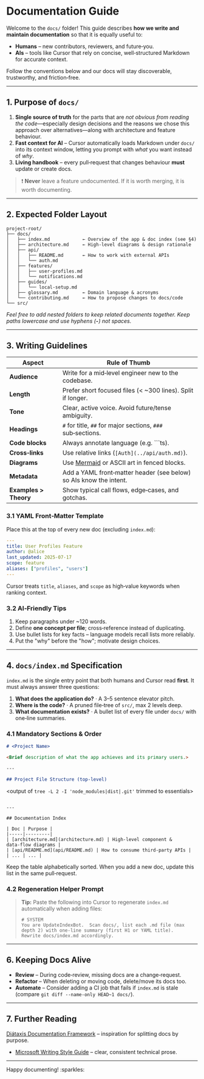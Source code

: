 # Documentation Guide

Welcome to the `docs/` folder! This guide describes **how we write and maintain documentation** so that it is equally useful to:

- **Humans** – new contributors, reviewers, and future‑you.
- **AIs** – tools like Cursor that rely on concise, well‑structured Markdown for accurate context.

Follow the conventions below and our docs will stay discoverable, trustworthy, and friction‑free.

---

## 1. Purpose of `docs/`

1. **Single source of truth** for the parts that are _not obvious from reading the code_—especially design decisions and the reasons we chose this approach over alternatives—along with architecture and feature behaviour.
2. **Fast context for AI** – Cursor automatically loads Markdown under `docs/` into its context window, letting you prompt with _what_ you want instead of _why_.
3. **Living handbook** – every pull‑request that changes behaviour **must** update or create docs.

> ❗ **Never** leave a feature undocumented. If it is worth merging, it is worth documenting.

---

## 2. Expected Folder Layout

```
project-root/
├── docs/
│   ├── index.md            ← Overview of the app & doc index (see §4)
│   ├── architecture.md     ← High‑level diagrams & design rationale
│   ├── api/
│   │   ├── README.md       ← How to work with external APIs
│   │   └── auth.md
│   ├── features/
│   │   ├── user-profiles.md
│   │   └── notifications.md
│   ├── guides/
│   │   └── local-setup.md
│   ├── glossary.md         ← Domain language & acronyms
│   └── contributing.md     ← How to propose changes to docs/code
└── src/
```

_Feel free to add nested folders to keep related documents together. Keep paths lowercase and use hyphens (**`-`**) not spaces._

---

## 3. Writing Guidelines

| Aspect                | Rule of Thumb                                                         |
| --------------------- | --------------------------------------------------------------------- |
| **Audience**          | Write for a mid‑level engineer new to the codebase.                   |
| **Length**            | Prefer short focused files (< \~300 lines). Split if longer.          |
| **Tone**              | Clear, active voice. Avoid future/tense ambiguity.                    |
| **Headings**          | `#` for title, `##` for major sections, `###` sub‑sections.           |
| **Code blocks**       | Always annotate language (e.g. \`\`\`ts).                             |
| **Cross‑links**       | Use relative links (`[Auth](../api/auth.md)`).                        |
| **Diagrams**          | Use [Mermaid](https://mermaid.js.org/) or ASCII art in fenced blocks. |
| **Metadata**          | Add a YAML front‑matter header (see below) so AIs know the intent.    |
| **Examples > Theory** | Show typical call flows, edge‑cases, and gotchas.                     |

### 3.1 YAML Front‑Matter Template

Place this at the top of every new doc (excluding `index.md`):

```yaml
---
title: User Profiles Feature
author: @alice
last_updated: 2025-07-17
scope: feature
aliases: ["profiles", "users"]
---
```

Cursor treats `title`, `aliases`, and `scope` as high‑value keywords when ranking context.

### 3.2 AI‑Friendly Tips

1. Keep paragraphs under \~120 words.
2. Define **one concept per file**; cross‑reference instead of duplicating.
3. Use bullet lists for key facts – language models recall lists more reliably.
4. Put the "why" before the "how"; motivate design choices.

---

## 4. `docs/index.md` Specification

`index.md` is the single entry point that both humans and Cursor read **first**. It must always answer three questions:

1. **What does the application do?** · A 3–5 sentence elevator pitch.
2. **Where is the code?** · A pruned file‑tree of `src/`, max 2 levels deep.
3. **What documentation exists?** · A bullet list of every file under `docs/` with one‑line summaries.

### 4.1 Mandatory Sections & Order

```md
# <Project Name>

<Brief description of what the app achieves and its primary users.>

---

## Project File Structure (top‑level)
```

\<output of `tree -L 2 -I 'node_modules|dist|.git'` trimmed to essentials>

```

---

## Documentation Index

| Doc | Purpose |
|-----|---------|
| [architecture.md](architecture.md) | High‑level component & data‑flow diagrams |
| [api/README.md](api/README.md) | How to consume third‑party APIs |
| ... | ... |
```

Keep the table alphabetically sorted. When you add a new doc, update this list in the same pull‑request.

### 4.2 Regeneration Helper Prompt

> **Tip:** Paste the following into Cursor to regenerate `index.md` automatically when adding files:
>
> ```cursor
> # SYSTEM
> You are UpdateIndexBot.  Scan docs/, list each .md file (max depth 2) with one‑line summary (first H1 or YAML title).  Rewrite docs/index.md accordingly.
> ```

---

## 6. Keeping Docs Alive

- **Review** – During code‑review, missing docs are a change‑request.
- **Refactor** – When deleting or moving code, delete/move its docs too.
- **Automate** – Consider adding a CI job that fails if `index.md` is stale (compare `git diff --name-only HEAD~1 docs/`).

---

## 7. Further Reading

[Diátaxis Documentation Framework](https://diataxis.fr/) – inspiration for splitting docs by purpose.

- [Microsoft Writing Style Guide](https://learn.microsoft.com/style-guide/) – clear, consistent technical prose.

---

Happy documenting! \:sparkles:
